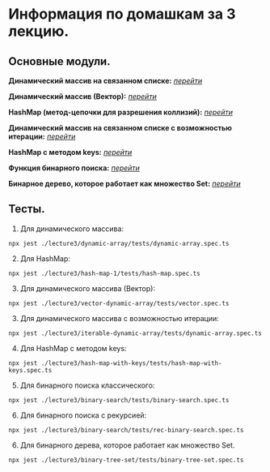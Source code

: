 # Информация по домашкам за 3 лекцию.

## Основные модули.

**Динамический массив на связанном списке:** [_перейти_](./dynamic-array/modules/dynamic-array.ts)

**Динамический массив (Вектор):** [_перейти_](./vector-dynamic-array/modules/vector.ts)

**HashMap (метод-цепочки для разрешения коллизий):** [_перейти_](./hash-map-1/modules/hash-map.ts)

**Динамический массив на связанном списке с возможностью итерации:** [_перейти_](./iterable-dynamic-array/modules/dynamic-array.ts)

**HashMap с методом keys:** [_перейти_](./hash-map-with-keys/modules/hash-map.ts)

**Функция бинарного поиска:** [_перейти_](./binary-search/binary-search.ts)

**Бинарное дерево, которое работает как множество Set:** [_перейти_](./binary-tree-set/modules/binary-tree-set.ts)

## Тесты.

1. Для динамического массива:

```
npx jest ./lecture3/dynamic-array/tests/dynamic-array.spec.ts
```

2. Для HashMap:

```
npx jest ./lecture3/hash-map-1/tests/hash-map.spec.ts
```

3. Для динамического массива (Вектор):

```
npx jest ./lecture3/vector-dynamic-array/tests/vector.spec.ts
```

3. Для динамического массива с возможностью итерации:

```
npx jest ./lecture3/iterable-dynamic-array/tests/dynamic-array.spec.ts
```

4. Для HashMap с методом keys:

```
npx jest ./lecture3/hash-map-with-keys/tests/hash-map-with-keys.spec.ts
```

5. Для бинарного поиска классического:

```
npx jest ./lecture3/binary-search/tests/binary-search.spec.ts
```

6. Для бинарного поиска с рекурсией:

```
npx jest ./lecture3/binary-search/tests/rec-binary-search.spec.ts
```

6. Для бинарного дерева, которое работает как множество Set.

```
npx jest ./lecture3/binary-tree-set/tests/binary-tree-set.spec.ts
```
